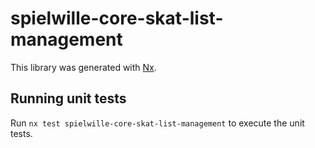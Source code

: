 # spielwille-core-skat-list-management

This library was generated with [Nx](https://nx.dev).

## Running unit tests

Run `nx test spielwille-core-skat-list-management` to execute the unit tests.
